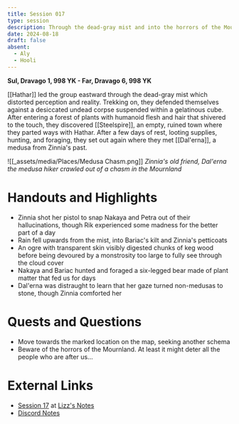 ```yaml
---
title: Session 017
type: session
description: Through the dead-gray mist and into the horrors of the Mournland.
date: 2024-08-18
draft: false
absent:
  - Aly
  - Hooli
---
```

**Sul, Dravago 1, 998 YK - Far, Dravago 6, 998 YK**

[[Hathar]] led the group eastward through the dead-gray mist which distorted perception and reality. Trekking on, they defended themselves against a desiccated undead corpse suspended within a gelatinous cube. After entering a forest of plants with humanoid flesh and hair that shivered to the touch, they discovered [[Steelspire]], an empty, ruined town where they parted ways with Hathar. After a few days of rest, looting supplies, hunting, and foraging, they set out again where they met [[Dal'erna]], a medusa from Zinnia's past.

![[_assets/media/Places/Medusa Chasm.png]]
*Zinnia's old friend, Dal'erna the medusa hiker crawled out of a chasm in the Mournland*
# Handouts and Highlights
- Zinnia shot her pistol to snap Nakaya and Petra out of their hallucinations, though Rik experienced some madness for the better part of a day
- Rain fell upwards from the mist, into Bariac's kilt and Zinnia's petticoats
- An ogre with transparent skin visibly digested chunks of keg wood before being devoured by a monstrosity too large to fully see through the cloud cover
- Nakaya and Bariac hunted and foraged a six-legged bear made of plant matter that fed us for days
- Dal'erna was distraught to learn that her gaze turned non-medusas to stone, though Zinnia comforted her
# Quests and Questions
- Move towards the marked location on the map, seeking another schema
- Beware of the horrors of the Mournland. At least it might deter all the people who are after us...
# External Links
- [Session 17](https://docs.google.com/document/d/1J33aBWlHE9Q3B2MMNnUZiaMUoW-X7qpKUtETTQmvalc/edit#heading=h.2vygdp3gy2uu) at [Lizz's Notes](https://docs.google.com/document/d/1J33aBWlHE9Q3B2MMNnUZiaMUoW-X7qpKUtETTQmvalc/edit)
- [Discord Notes](https://discord.com/channels/283480767844057088/1208993465531105380/1274837920498454528)